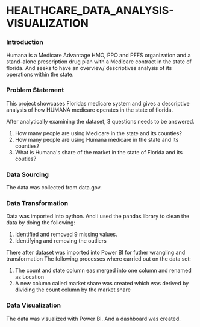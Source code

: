 # HEALTHCARE_DATA_ANALYSIS-VISUALIZATION
### Introduction
Humana is a Medicare Advantage HMO, PPO and PFFS organization and
a stand-alone prescription drug plan with a Medicare contract in the state of florida.
And seeks to have an overview/ descriptives analysis of its operations within the state.

### Problem Statement 
This project showcases Floridas medicare system and gives a descriptive analysis of 
how HUMANA medicare operates in the state of florida.

After analytically examining the dataset, 3 questions needs to be answered.

1. How many people are using Medicare in the state and its counties?
2. How many people are using Humana medicare in the state and its counties?
3. What is Humana's share of the market in the state of Florida and its couties?

### Data Sourcing 
The data was collected from data.gov.

### Data Transformation
 
Data was imported into python. And i used the pandas library to clean the 
data by doing the following:
1. Identified and removed 9 missing values.
2. Identifying and removing the outliers

There after dataset was imported into Power BI for futher wrangling and transformation
The following processes where carried out on the data set:
1. The count and state column eas merged into one column and renamed as Location
2. A new column called market share was created which was derived by dividing the count column by the market share

### Data Visualization
The data was visualized with Power BI.
And a dashboard was created.
 
